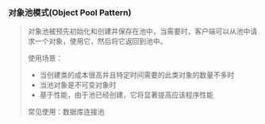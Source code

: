 ### 对象池模式(Object Pool Pattern)

> 对象池被预先初始化和创建并保存在池中，当需要时，客户端可以从池中请求一个对象，使用它，然后将它返回到池中。
>
> 使用场景：
>
> - 当创建类的成本很高并且特定时间需要的此类对象的数量不多时
> - 当池对象是不可变对象时
> - 基于性能，由于池已经创建，它将显著提高应该程序性能
>
> 常见使用：数据库连接池

